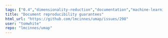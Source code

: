 ```yaml
---
tags: ["0.4","dimensionality-reduction","documentation","machine-learning","topological-data-analysis","umap","visualization"]
title: "Document reproducibility guarantees"
html_url: "https://github.com/lmcinnes/umap/issues/298"
user: "tomwhite"
repo: "lmcinnes/umap"
---
```


